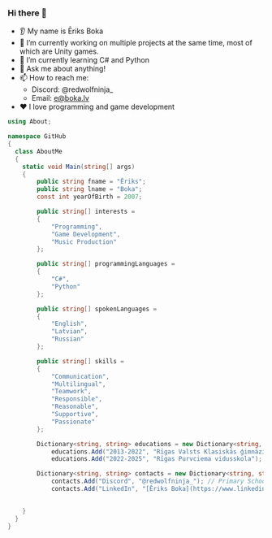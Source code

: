 ### Hi there 👋
* 👂 My name is Ēriks Boka
* 🔭 I’m currently working on multiple projects at the same time, most of which are Unity games.
* 🌱 I’m currently learning C# and Python
* 💬 Ask me about anything!
* 📫 How to reach me:
    - Discord: @redwolfninja_
    - Email: e@boka.lv
* ❤️ I love programming and game development


```csharp
using About;

namespace GitHub
{
  class AboutMe
  {
    static void Main(string[] args)
    {
        public string fname = "Ēriks";
        public string lname = "Boka";
        const int yearOfBirth = 2007;

        public string[] interests =
        {
            "Programming",
            "Game Development",
            "Music Production"
        };

        public string[] programmingLanguages =
        {
            "C#",
            "Python"
        };

        public string[] spokenLanguages =
        {
            "English",
            "Latvian",
            "Russian"
        };

        public string[] skills =
        {
            "Communication",
            "Multilingual",
            "Teamwork",
            "Responsible",
            "Reasonable",
            "Supportive",
            "Passionate"
        };

        Dictionary<string, string> educations = new Dictionary<string, string>();
            educations.Add("2013-2022", "Rīgas Valsts Klasiskās ģimnāzija"); // Primary School
            educations.Add("2022-2025", "Rīgas Purvciema vidusskola"); // Secondary School

        Dictionary<string, string> contacts = new Dictionary<string, string>();
            contacts.Add("Discord", "@redwolfninja_"); // Primary School
            contacts.Add("LinkedIn", "[Ēriks Boka](https://www.linkedin.com/in/eriksboka/)"); // Secondary School

        
    }
  }
}
```
